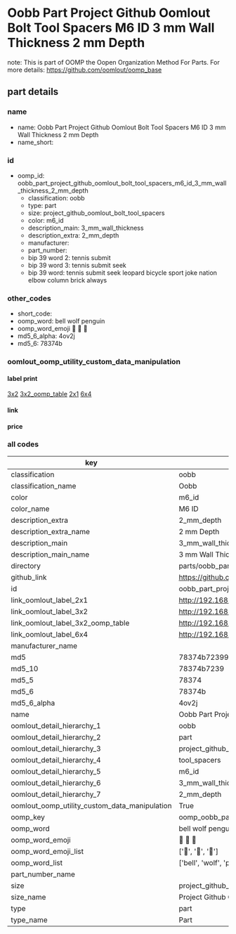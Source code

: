 # Oobb Part Project Github Oomlout Bolt Tool Spacers M6 ID 3 mm Wall Thickness 2 mm Depth  

note: This is part of OOMP the Oopen Organization Method For Parts. For more details: https://github.com/oomlout/oomp_base

##  part details
  







### name
* name: Oobb Part Project Github Oomlout Bolt Tool Spacers M6 ID 3 mm Wall Thickness 2 mm Depth
* name_short: 
### id
* oomp_id: oobb_part_project_github_oomlout_bolt_tool_spacers_m6_id_3_mm_wall_thickness_2_mm_depth
  * classification: oobb
  * type: part
  * size: project_github_oomlout_bolt_tool_spacers
  * color: m6_id
  * description_main: 3_mm_wall_thickness
  * description_extra: 2_mm_depth
  * manufacturer: 
  * part_number: 
  * bip 39 word 2: tennis submit
  * bip 39 word 3: tennis submit seek
  * bip 39 word: tennis submit seek leopard bicycle sport joke nation elbow column brick always

### other_codes
* short_code: 
* oomp_word: bell wolf penguin
* oomp_word_emoji :bell: :wolf: :penguin:
* md5_6_alpha: 4ov2j
* md5_6: 78374b






### oomlout_oomp_utility_custom_data_manipulation
#### label print
[3x2](http://192.168.1.245:1112/?label=oomp%204ov2j)
[3x2_oomp_table](http://192.168.1.108:1112/?label=oomp%204ov2j)
[2x1](http://192.168.1.242:1112/?label=oomp%204ov2j)
[6x4](http://192.168.1.55:1112/?label=oomp%204ov2j)    

#### link

                              

#### price







### all codes 
| key | value |  
| --- | --- |  
| classification | oobb |  
| classification_name | Oobb |  
| color | m6_id |  
| color_name | M6 ID |  
| description_extra | 2_mm_depth |  
| description_extra_name | 2 mm Depth |  
| description_main | 3_mm_wall_thickness |  
| description_main_name | 3 mm Wall Thickness |  
| directory | parts/oobb_part_project_github_oomlout_bolt_tool_spacers_m6_id_3_mm_wall_thickness_2_mm_depth |  
| github_link | https://github.com/oomlout/oomlout_oomp_part_src/tree/main/parts/oobb_part_project_github_oomlout_bolt_tool_spacers_m6_id_3_mm_wall_thickness_2_mm_depth |  
| id | oobb_part_project_github_oomlout_bolt_tool_spacers_m6_id_3_mm_wall_thickness_2_mm_depth |  
| link_oomlout_label_2x1 | http://192.168.1.242:1112/?label=oomp%204ov2j |  
| link_oomlout_label_3x2 | http://192.168.1.245:1112/?label=oomp%204ov2j |  
| link_oomlout_label_3x2_oomp_table | http://192.168.1.108:1112/?label=oomp%204ov2j |  
| link_oomlout_label_6x4 | http://192.168.1.55:1112/?label=oomp%204ov2j |  
| manufacturer_name |  |  
| md5 | 78374b7239934f0b4a8af805863606f9 |  
| md5_10 | 78374b7239 |  
| md5_5 | 78374 |  
| md5_6 | 78374b |  
| md5_6_alpha | 4ov2j |  
| name | Oobb Part Project Github Oomlout Bolt Tool Spacers M6 ID 3 mm Wall Thickness 2 mm Depth |  
| oomlout_detail_hierarchy_1 | oobb |  
| oomlout_detail_hierarchy_2 | part |  
| oomlout_detail_hierarchy_3 | project_github_bolt |  
| oomlout_detail_hierarchy_4 | tool_spacers |  
| oomlout_detail_hierarchy_5 | m6_id |  
| oomlout_detail_hierarchy_6 | 3_mm_wall_thickness |  
| oomlout_detail_hierarchy_7 | 2_mm_depth |  
| oomlout_oomp_utility_custom_data_manipulation | True |  
| oomp_key | oomp_oobb_part_project_github_oomlout_bolt_tool_spacers_m6_id_3_mm_wall_thickness_2_mm_depth |  
| oomp_word | bell wolf penguin |  
| oomp_word_emoji | :bell: :wolf: :penguin: |  
| oomp_word_emoji_list | [':bell:', ':wolf:', ':penguin:'] |  
| oomp_word_list | ['bell', 'wolf', 'penguin'] |  
| part_number_name |  |  
| size | project_github_oomlout_bolt_tool_spacers |  
| size_name | Project Github Oomlout Bolt Tool Spacers |  
| type | part |  
| type_name | Part |  
